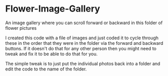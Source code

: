 # Flower-Image-Gallery
An image gallery where you can scroll forward or backward in this folder of flower pictures


I created this code with a file of images and just coded it to cycle through these in the order that they were in the folder via the forward and backward buttons. If it doesn't do that for any other person then you might need to tweak and fix it to be able to do that for you.


The simple tweak is to just put the individual photos back into a folder and edit the code to the name of the folder.
